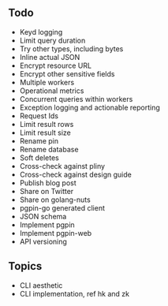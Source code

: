 ## Todo

* Keyd logging
* Limit query duration
* Try other types, including bytes
* Inline actual JSON
* Encrypt resource URL
* Encrypt other sensitive fields
* Multiple workers
* Operational metrics
* Concurrent queries within workers
* Exception logging and actionable reporting
* Request Ids
* Limit result rows
* Limit result size
* Rename pin
* Rename database
* Soft deletes
* Cross-check against pliny
* Cross-check against design guide
* Publish blog post
* Share on Twitter
* Share on golang-nuts
* pgpin-go generated client
* JSON schema
* Implement pgpin
* Implement pgpin-web
* API versioning

## Topics

* CLI aesthetic
* CLI implementation, ref hk and zk
